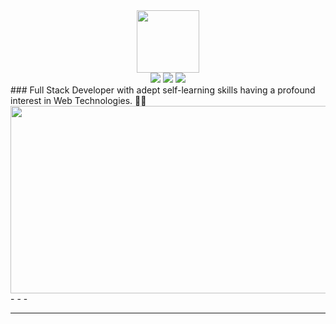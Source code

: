 


<div id="header" align="center">
  <img src="https://media.giphy.com/media/M9gbBd9nbDrOTu1Mqx/giphy.gif" width="100"/>
</div>

<div id="badges" align="center">
  <a href = "https://www.linkedin.com/in/sushmita-palikhe-b45638177/" ><img src="https://img.shields.io/badge/LinkedIn-blue?logo=linkedin&logoColor=white"/></a>
  <a href="https://www.facebook.com/sushmita.palikhe.9/"><img src="https://img.shields.io/badge/Facebook-blue?logo=facebook&logoColor=white"/></a>
  <a href="https://sushmita85.gitlab.io/my-portfolio/"><img src="https://img.shields.io/badge/Portfolio-blue"/></a>
</div>
<div align="center">
  <img src="https://komarev.com/ghpvc/?username=Sushmi-pal&style=flat-square&color=blue" alt=""/>
  </div>
  <div>
  ### Full Stack Developer with adept self-learning skills having a profound interest in Web Technologies. 👋🔭 
  </div>
  <div align="center">
  <img src="https://media.giphy.com/media/Wr8PrRVqnGOLE48FWk/giphy.gif" width="600" height="300"/>
  </div>
  - - -
  
  
  
  
  
  _ _ _
  
  
  
  
  
  
<!--
**Sushmi-pal/Sushmi-pal** is a ✨ _special_ ✨ repository because its `README.md` (this file) appears on your GitHub profile.

Here are some ideas to get you started:<img src="https://komarev.com/ghpvc/?username=your-github-username&style=flat-square&color=blue" alt=""/>

- 🔭 I’m currently working on ...
- 🌱 I’m currently learning ...
- 👯 I’m looking to collaborate on ...
- 🤔 I’m looking for help with ...
- 💬 Ask me about ...
- 📫 How to reach me: ...
- 😄 Pronouns: ...
- ⚡ Fun fact: ...
-->
